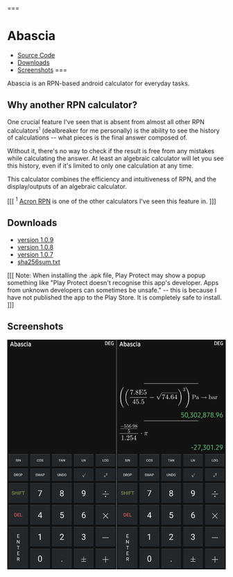 ===
# Abascia

- [Source Code](https://github.com/shkhuz/abascia)
- [Downloads](#downloads)
- [Screenshots](#screenshots)
===

Abascia is an RPN-based android calculator for everyday tasks. 

## Why another RPN calculator?

One crucial feature I've seen that is absent from almost all other RPN 
calculators<sup><small>1</small></sup> (dealbreaker for me personally) is the 
ability to see the history of calculations -- what pieces is the final answer composed of.

Without it, there's no way to check if the result is free from any mistakes while
calculating the answer. At least an algebraic calculator will let you see this history,
even if it's limited to only one calculation at any time. 

This calculator combines the efficiency and intuitiveness of RPN, and the display/outputs of
an algebraic calculator.

[[[
<sup>1</sup> [Acron RPN](http://acrongames.com/rpncalculator.html) is one of the other calculators I've seen this feature in.
]]]

## Downloads

- [version 1.0.9](assets/abascia-1.0.9-release.apk)
- [version 1.0.8](assets/abascia-1.0.8-release.apk)
- [version 1.0.7](assets/abascia-1.0.7-release.apk)
- [sha256sum.txt](assets/sha256sum.txt)

[[[
Note: When installing the .apk file, Play Protect may show a popup something like "Play 
Protect doesn't recognise this app's developer. Apps from unknown developers can 
sometimes be unsafe." -- this is because I have not published the app to the Play
Store. It is completely safe to install.
]]]

## Screenshots

![](assets/screenshots.jpg)


